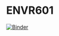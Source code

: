# ENVR601
[![Binder](https://mybinder.org/badge_logo.svg)](https://mybinder.org/v2/gh/lauraannallen/ENVR601.git/HEAD)
